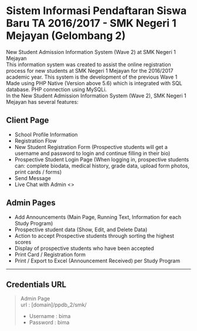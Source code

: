 # Sistem Informasi Pendaftaran Siswa Baru TA 2016/2017 - SMK Negeri 1 Mejayan (Gelombang 2)

New Student Admission Information System (Wave 2) at SMK Negeri 1 Mejayan<br>
This information system was created to assist the online registration process for new students at SMK Negeri 1 Mejayan for the 2016/2017 academic year. This system is the development of the previous Wave 1<br>
Made using PHP Native (Version above 5.6) which is integrated with SQL database. PHP connection using MySQLi.<br>
In the New Student Admission Information System (Wave 2), SMK Negeri 1 Mejayan has several features:<br>

## Client Page
* School Profile Information
* Registration Flow
* New Student Registration Form (Prospective students will get a username and password to login and continue filling in their bio)
* Prospective Student Login Page (When logging in, prospective students can: complete biodata, medical history, grade data, upload form photos, print cards / forms)
* Send Message
* Live Chat with Admin <>
## Admin Pages
* Add Announcements (Main Page, Running Text, Information for each Study Program)
* Prospective student data (Show, Edit, and Delete Data)
* Action to accept Prospective students through sorting the highest scores
* Display of prospective students who have been accepted
* Print Card / Registration form
* Print / Export to Excel (Announcement Received) per Study Program

<hr>

## Credentials URL 
> Admin Page <br>
> url : [domain]/ppdb_2/smk/
> * Username : bima
> * Password : bima
